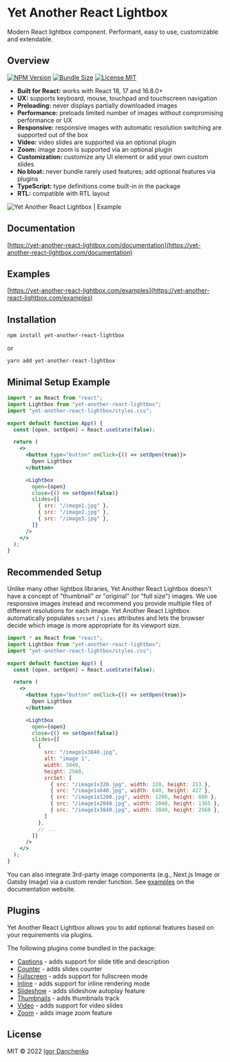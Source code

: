 # Yet Another React Lightbox

Modern React lightbox component. Performant, easy to use, customizable and extendable.

## Overview

[![NPM Version](https://img.shields.io/npm/v/yet-another-react-lightbox?color=blue)](https://www.npmjs.com/package/yet-another-react-lightbox)
[![Bundle Size](https://img.shields.io/bundlephobia/minzip/yet-another-react-lightbox?color=blue)](https://bundlephobia.com/package/yet-another-react-lightbox)
[![License MIT](https://img.shields.io/npm/l/yet-another-react-lightbox?color=blue)](LICENSE)

- **Built for React:** works with React 18, 17 and 16.8.0+
- **UX:** supports keyboard, mouse, touchpad and touchscreen navigation
- **Preloading:** never displays partially downloaded images
- **Performance:** preloads limited number of images without compromising performance or UX
- **Responsive:** responsive images with automatic resolution switching are supported out of the box
- **Video:** video slides are supported via an optional plugin
- **Zoom:** image zoom is supported via an optional plugin
- **Customization:** customize any UI element or add your own custom slides
- **No bloat:** never bundle rarely used features; add optional features via plugins
- **TypeScript:** type definitions come built-in in the package
- **RTL:** compatible with RTL layout

![Yet Another React Lightbox | Example](https://yet-another-react-lightbox.com/images/example.jpg)

## Documentation

[https://yet-another-react-lightbox.com/documentation](https://yet-another-react-lightbox.com/documentation)

## Examples

[https://yet-another-react-lightbox.com/examples](https://yet-another-react-lightbox.com/examples)

## Installation

```shell
npm install yet-another-react-lightbox
```

or

```shell
yarn add yet-another-react-lightbox
```

## Minimal Setup Example

```jsx
import * as React from "react";
import Lightbox from "yet-another-react-lightbox";
import "yet-another-react-lightbox/styles.css";

export default function App() {
  const [open, setOpen] = React.useState(false);

  return (
    <>
      <button type="button" onClick={() => setOpen(true)}>
        Open Lightbox
      </button>

      <Lightbox
        open={open}
        close={() => setOpen(false)}
        slides={[
          { src: "/image1.jpg" },
          { src: "/image2.jpg" },
          { src: "/image3.jpg" },
        ]}
      />
    </>
  );
}
```

## Recommended Setup

Unlike many other lightbox libraries, Yet Another React Lightbox doesn't have a concept of "thumbnail" or "original"
(or "full size") images. We use responsive images instead and recommend you provide multiple files of different
resolutions for each image. Yet Another React Lightbox automatically populates `srcset` / `sizes` attributes and lets
the browser decide which image is more appropriate for its viewport size.

```jsx
import * as React from "react";
import Lightbox from "yet-another-react-lightbox";
import "yet-another-react-lightbox/styles.css";

export default function App() {
  const [open, setOpen] = React.useState(false);

  return (
    <>
      <button type="button" onClick={() => setOpen(true)}>
        Open Lightbox
      </button>

      <Lightbox
        open={open}
        close={() => setOpen(false)}
        slides={[
          {
            src: "/image1x3840.jpg",
            alt: "image 1",
            width: 3840,
            height: 2560,
            srcSet: [
              { src: "/image1x320.jpg", width: 320, height: 213 },
              { src: "/image1x640.jpg", width: 640, height: 427 },
              { src: "/image1x1200.jpg", width: 1200, height: 800 },
              { src: "/image1x2048.jpg", width: 2048, height: 1365 },
              { src: "/image1x3840.jpg", width: 3840, height: 2560 },
            ]
          },
          // ...
        ]}
      />
    </>
  );
}
```

You can also integrate 3rd-party image components (e.g., Next.js Image or Gatsby Image) via a custom render function.
See [examples](https://yet-another-react-lightbox.com/examples) on the documentation website.

## Plugins

Yet Another React Lightbox allows you to add optional features based on your requirements via plugins.

The following plugins come bundled in the package:

- [Captions](https://yet-another-react-lightbox.com/plugins/captions) - adds support for slide title and
  description
- [Counter](https://yet-another-react-lightbox.com/plugins/counter) - adds slides counter
- [Fullscreen](https://yet-another-react-lightbox.com/plugins/fullscreen) - adds support for fullscreen mode
- [Inline](https://yet-another-react-lightbox.com/plugins/inline) - adds support for inline rendering mode
- [Slideshow](https://yet-another-react-lightbox.com/plugins/slideshow) - adds slideshow autoplay feature
- [Thumbnails](https://yet-another-react-lightbox.com/plugins/thumbnails) - adds thumbnails track
- [Video](https://yet-another-react-lightbox.com/plugins/video) - adds support for video slides
- [Zoom](https://yet-another-react-lightbox.com/plugins/zoom) - adds image zoom feature

## License

MIT © 2022 [Igor Danchenko](https://github.com/igordanchenko)
